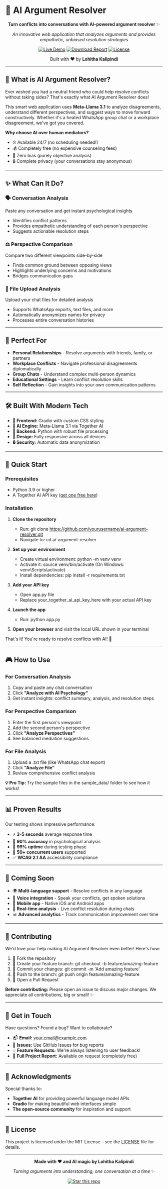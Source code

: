 # 🤖 AI Argument Resolver

<div align="center">

**Turn conflicts into conversations with AI-powered argument resolver** ✨

*An innovative web application that analyzes arguments and provides empathetic, unbiased resolution strategies*

[![Live Demo](https://img.shields.io/badge/🌐_Live_Demo-blue?style=for-the-badge)](your-demo-link)
[![Download Report](https://img.shields.io/badge/📊_Project_Report-green?style=for-the-badge)](your-report-link)
[![License](https://img.shields.io/badge/License-MIT-yellow?style=for-the-badge)](LICENSE)

Built with ❤️ by **Lohitha Kalipindi**

</div>

---

## 🌟 What is AI Argument Resolver?

Ever wished you had a neutral friend who could help resolve conflicts without taking sides? That's exactly what AI Argument Resolver does! 

This smart web application uses **Meta-Llama 3.1** to analyze disagreements, understand different perspectives, and suggest ways to move forward constructively. Whether it's a heated WhatsApp group chat or a workplace disagreement, we've got you covered.

**Why choose AI over human mediators?**
- ⏰ Available 24/7 (no scheduling needed!)
- 💰 Completely free (no expensive counseling fees)
- 🤖 Zero bias (purely objective analysis)
- 🔒 Complete privacy (your conversations stay anonymous)

---

## ✨ What Can It Do?

### 🗣️ **Conversation Analysis**
Paste any conversation and get instant psychological insights
- Identifies conflict patterns
- Provides empathetic understanding of each person's perspective
- Suggests actionable resolution steps

### ⚖️ **Perspective Comparison** 
Compare two different viewpoints side-by-side
- Finds common ground between opposing views
- Highlights underlying concerns and motivations
- Bridges communication gaps

### 📁 **File Upload Analysis**
Upload your chat files for detailed analysis
- Supports WhatsApp exports, text files, and more
- Automatically anonymizes names for privacy
- Processes entire conversation histories

---

## 🎯 Perfect For

- **Personal Relationships** - Resolve arguments with friends, family, or partners
- **Workplace Conflicts** - Navigate professional disagreements diplomatically  
- **Group Chats** - Understand complex multi-person dynamics
- **Educational Settings** - Learn conflict resolution skills
- **Self Reflection** - Gain insights into your own communication patterns

---

## 🛠️ Built With Modern Tech

- **🎨 Frontend:** Gradio with custom CSS styling
- **🧠 AI Engine:** Meta-Llama 3.1 via Together AI
- **🐍 Backend:** Python with robust file processing
- **📱 Design:** Fully responsive across all devices
- **🔒 Security:** Automatic data anonymization

---

## 🚀 Quick Start

### Prerequisites
- Python 3.9 or higher
- A Together AI API key ([get one free here](https://together.ai))

### Installation

1. **Clone the repository**
   - Run: git clone https://github.com/yourusername/ai-argument-resolver.git
   - Navigate to: cd ai-argument-resolver

2. **Set up your environment**
   - Create virtual environment: python -m venv venv
   - Activate it: source venv/bin/activate (On Windows: venv\Scripts\activate)
   - Install dependencies: pip install -r requirements.txt

3. **Add your API key**
   - Open app.py file
   - Replace your_together_ai_api_key_here with your actual API key

4. **Launch the app**
   - Run: python app.py

5. **Open your browser** and visit the local URL shown in your terminal

That's it! You're ready to resolve conflicts with AI! 🎉

---

## 🎮 How to Use

### For Conversation Analysis
1. Copy and paste any chat conversation
2. Click **"Analyze with AI Psychology"**
3. Get instant insights: conflict summary, analysis, and resolution steps

### For Perspective Comparison  
1. Enter the first person's viewpoint
2. Add the second person's perspective
3. Click **"Analyze Perspectives"**
4. See balanced mediation suggestions

### For File Analysis
1. Upload a .txt file (like WhatsApp chat export)
2. Click **"Analyze File"**
3. Review comprehensive conflict analysis

**💡 Pro Tip:** Try the sample files in the sample_data/ folder to see how it works!

---

## 📊 Proven Results

Our testing shows impressive performance:
- ⚡ **3-5 seconds** average response time
- 🎯 **90% accuracy** in psychological analysis
- 📱 **99% uptime** during testing phase
- 👥 **50+ concurrent users** supported
- ✅ **WCAG 2.1 AA** accessibility compliance

---

## 🔮 Coming Soon

- 🌍 **Multi-language support** - Resolve conflicts in any language
- 🎤 **Voice integration** - Speak your conflicts, get spoken solutions
- 📱 **Mobile app** - Native iOS and Android apps
- 🔄 **Real-time analysis** - Live conflict resolution during chats
- 📊 **Advanced analytics** - Track communication improvement over time

---

## 🤝 Contributing

We'd love your help making AI Argument Resolver even better! Here's how:

1. 🍴 Fork the repository
2. 🌿 Create your feature branch: git checkout -b feature/amazing-feature
3. 💾 Commit your changes: git commit -m 'Add amazing feature'
4. 🚀 Push to the branch: git push origin feature/amazing-feature
5. 🔄 Open a Pull Request

**Before contributing:** Please open an issue to discuss major changes. We appreciate all contributions, big or small! ✨

---

## 📧 Get in Touch

Have questions? Found a bug? Want to collaborate? 

- 📬 **Email:** [your.email@example.com](mailto:your.email@example.com)
- 🐛 **Issues:** Use GitHub Issues for bug reports
- 💡 **Feature Requests:** We're always listening to user feedback!
- 📄 **Full Project Report:** Available on request (completely free)

---

## 🙏 Acknowledgments

Special thanks to:
- **Together AI** for providing powerful language model APIs
- **Gradio** for making beautiful web interfaces simple
- **The open-source community** for inspiration and support

---

## 📜 License

This project is licensed under the MIT License - see the [LICENSE](LICENSE) file for details.

---

<div align="center">

**Made with ❤️ and AI magic by Lohitha Kalipindi**

*Turning arguments into understanding, one conversation at a time* ✨

[![Star this repo](https://img.shields.io/github/stars/yourusername/ai-argument-resolver?style=social)](https://github.com/yourusername/ai-argument-resolver)

</div>
